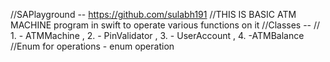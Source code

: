 //SAPlayground -- https://github.com/sulabh191
//THIS IS BASIC ATM MACHINE program in swift to operate various functions on it
//Classes --
// 1. - ATMMachine , 2. - PinValidator , 3. - UserAccount , 4. -ATMBalance
//Enum for operations - enum operation
